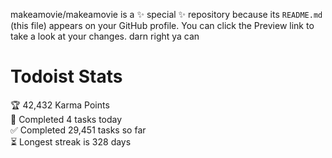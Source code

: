makeamovie/makeamovie is a ✨ special ✨ repository because its `README.md` (this file) appears on your GitHub profile.
You can click the Preview link to take a look at your changes. darn right ya can

# Todoist Stats

<!-- TODO-IST:START -->
🏆  42,432 Karma Points           
🌸  Completed 4 tasks today           
✅  Completed 29,451 tasks so far           
⏳  Longest streak is 328 days
<!-- TODO-IST:END -->